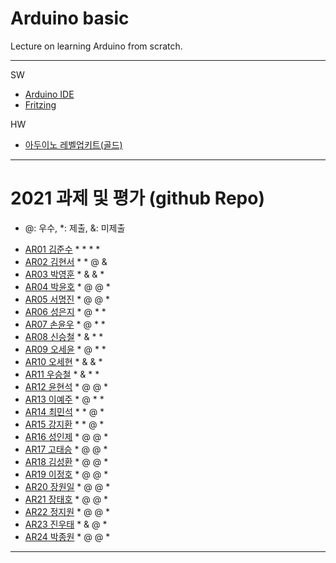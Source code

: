 # Arduino basic
Lecture on learning Arduino from scratch.


---

SW

- [Arduino IDE](https://www.arduino.cc/)
- [Fritzing](http://fritzing.org/download/)

HW

- [아두이노 레벨업키트(골드)](https://www.devicemart.co.kr/goods/view?no=12170416)

---

# 2021 과제 및 평가 (github Repo)
* @: 우수, *: 제출, &: 미제출

- [AR01 김준수](https://github.com/96wnstn/AR01) * * * *
- [AR02 김현서](https://github.com/HyunSeo0928/ar02) * * @ &
- [AR03 박영훈](https://github.com/hunypark/ar03) * & & *
- [AR04 박윤호](https://github.com/yoonho0624/ar04) * @ @ *
- [AR05 서명진](https://github.com/smj3343/ar05) * @ @ *
- [AR06 성은지](https://github.com/eun-jiii/ar06) * @ * *
- [AR07 손윤우](https://github.com/yunuu/AR07) * @ * *
- [AR08 신승철](https://github.com/kdkh96/AR08) * & * *
- [AR09 오세윤](https://github.com/chilledlife/ar09) * @ * *
- [AR10 오세현](https://github.com/Ohsaehyeon/AR10) * & & *
- [AR11 우승철](https://github.com/woo-seung-cheol/ar11) * & * *
- [AR12 윤현석](https://github.com/yhs11116/AR12) * @ @ *
- [AR13 이예주](https://github.com/JJangyeJJangju/ar13) * @ * *
- [AR14 최민석](https://github.com/cmsinje/AR14) * * @ *
- [AR15 강지환](https://github.com/qkqh9635/ar15) * * @ *
- [AR16 성인제](https://github.com/nsa32300/ar16) * @ @ *
- [AR17 고태승](https://github.com/xotmddlsp2/AR17/) * @ @ *
- [AR18 김성환](https://github.com/Seong-Hwan99/AR-18) * @ @ *
- [AR19 이정호](https://github.com/LOLMGs/AR19) * @ @ *
- [AR20 장원일](https://github.com/jangeleven/AR20) * @ @ *
- [AR21 장태호](https://github.com/HINEET/AR21) * @ @ *
- [AR22 정지원](https://github.com/lalalalalra/AR22) * @ @ *
- [AR23 진우태](https://github.com/Wjkdj/AR23) * & @ *
- [AR24 박종원](https://github.com/monegit/arduino-prj) * @ @ *

---




